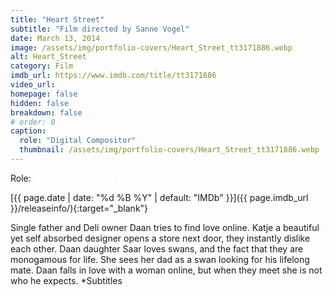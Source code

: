 ```yaml
---
title: "Heart Street"
subtitle: "Film directed by Sanne Vogel"
date: March 13, 2014
image: /assets/img/portfolio-covers/Heart_Street_tt3171886.webp
alt: Heart_Street
category: Film
imdb_url: https://www.imdb.com/title/tt3171886
video_url: 
homepage: false
hidden: false
breakdown: false
# order: 0
caption:
  role: "Digital Compositor"
  thumbnail: /assets/img/portfolio-covers/Heart_Street_tt3171886.webp
---
```

Role: <span style="color:white">{{ page.caption.role | default: "N/A" }}</span>

[{{ page.date | date: "%d %B %Y" | default: "IMDb" }}]({{ page.imdb_url }}/releaseinfo/){:target="_blank"}

Single father and Deli owner Daan tries to find love online. Katje a beautiful yet self absorbed designer opens a store next door, they instantly dislike each other. Daan daughter Saar loves swans, and the fact that they are monogamous for life. She sees her dad as a swan looking for his lifelong mate. Daan falls in love with a woman online, but when they meet she is not who he expects. *Subtitles
